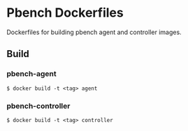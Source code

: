 # Pbench Dockerfiles
Dockerfiles for building pbench agent and controller images.

## Build

### pbench-agent
```
$ docker build -t <tag> agent
```

### pbench-controller
```
$ docker build -t <tag> controller 
```
